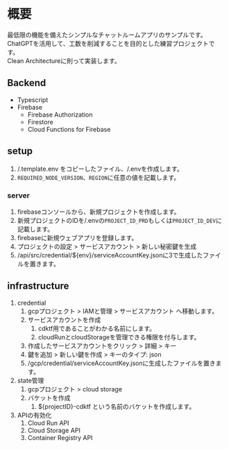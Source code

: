 # 概要

最低限の機能を備えたシンプルなチャットルームアプリのサンプルです。  
ChatGPTを活用して、工数を削減することを目的とした練習プロジェクトです。  
Clean Architectureに則って実装します。  

## Backend

* Typescript
* Firebase
  * Firebase Authorization
  * Firestore
  * Cloud Functions for Firebase

## setup

1. /.template.env をコピーしたファイル、/.envを作成します。
2. `REQUIRED_NODE_VERSION`、`REGION`に任意の値を記載します。

### server

1. firebaseコンソールから、新規プロジェクトを作成します。
2. 新規プロジェクトのIDを/.envの`PROJECT_ID_PRD`もしくは`PROJECT_ID_DEV`に記載します。
3. firebaseに新規ウェブアプリを登録します。
4. プロジェクトの設定 > サービスアカウント > 新しい秘密鍵を生成
5. /api/src/credential/${env}/serviceAccountKey.jsonに3で生成したファイルを置きます。

## infrastructure

1. credential
   1. gcpプロジェクト > IAMと管理 > サービスアカウント へ移動します。
   2. サービスアカウントを作成
      1. cdktf用であることがわかる名前にします。
      2. cloudRunとcloudStorageを管理できる権限を付与します。
   3. 作成したサービスアカウントをクリック > 詳細 > キー
   4. 鍵を追加 > 新しい鍵を作成 > キーのタイプ: json
   5. /gcp/credential/serviceAccountKey.jsonに生成したファイルを置きます。
2. state管理
   1. gcpプロジェクト > cloud storage
   2. バケットを作成
      1. ${projectID}-cdktf という名前のバケットを作成します。
3. APIの有効化
   1. Cloud Run API
   2. Cloud Storage API
   3. Container Registry API